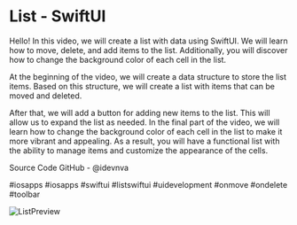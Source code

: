 # List - SwiftUI


Hello! In this video, we will create a list with data using SwiftUI. We will learn how to move, delete, and add items to the list. Additionally, you will discover how to change the background color of each cell in the list.

At the beginning of the video, we will create a data structure to store the list items. Based on this structure, we will create a list with items that can be moved and deleted.

After that, we will add a button for adding new items to the list. This will allow us to expand the list as needed.
In the final part of the video, we will learn how to change the background color of each cell in the list to make it more vibrant and appealing.
As a result, you will have a functional list with the ability to manage items and customize the appearance of the cells.

Source Code
GitHub - @idevnva

#iosapps #iosapps #swiftui #listswiftui #uidevelopment #onmove #ondelete #toolbar

![ListPreview](https://user-images.githubusercontent.com/127990298/233170185-cf783c59-8221-43a1-a11b-4d0e5f2fb481.jpg)
